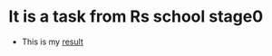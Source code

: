 # It is a task from Rs school stage0
- This is my [result](https://ich-kirich.github.io/button_to_image/)
